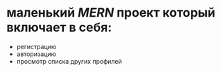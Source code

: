 # маленький *MERN* проект который включает в себя:
- регистрацию
- авторизацию
- просмотр списка других профилей
